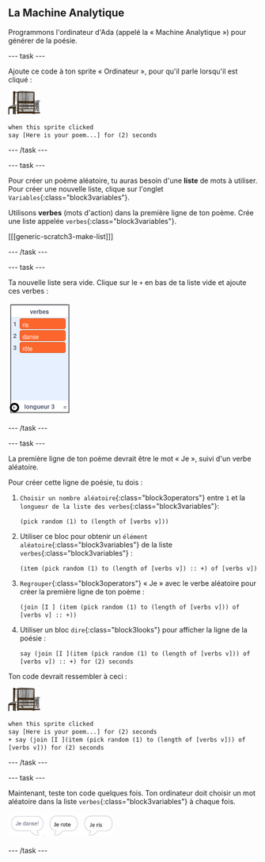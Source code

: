 ## La Machine Analytique

Programmons l'ordinateur d'Ada (appelé la « Machine Analytique ») pour générer de la poésie.

\--- task \---

Ajoute ce code à ton sprite « Ordinateur », pour qu'il parle lorsqu'il est cliqué :

![sprite de l'ordinateur](images/computer-sprite.png)

```blocks3
when this sprite clicked
say [Here is your poem...] for (2) seconds
```

\--- /task \---

\--- task \---

Pour créer un poème aléatoire, tu auras besoin d'une **liste** de mots à utiliser. Pour créer une nouvelle liste, clique sur l'onglet `Variables`{:class="block3variables"}.

Utilisons **verbes** (mots d'action) dans la première ligne de ton poème. Crée une liste appelée `verbes`{:class="block3variables"}.

[[[generic-scratch3-make-list]]]

\--- /task \---

\--- task \---

Ta nouvelle liste sera vide. Clique sur le `+` en bas de ta liste vide et ajoute ces verbes :

![liste avec le + en surbrillance](images/poetry-verbs-annotated.png)

\--- /task \---

\--- task \---

La première ligne de ton poème devrait être le mot « Je », suivi d'un verbe aléatoire.

Pour créer cette ligne de poésie, tu dois :

1. `Choisir un nombre aléatoire`{:class="block3operators"} entre `1` et la `longueur de la liste des verbes`{:class="block3variables"}:
    
    ```blocks3
    (pick random (1) to (length of [verbs v]))
    ```

2. Utiliser ce bloc pour obtenir un `élément aléatoire`{:class="block3variables"} de la liste `verbes`{:class="block3variables"} :
    
    ```blocks3
    (item (pick random (1) to (length of [verbs v]) :: +) of [verbs v])
    ```

3. `Regrouper`{:class="block3operators"} « Je » avec le verbe aléatoire pour créer la première ligne de ton poème :
    
    ```blocks3
    (join [I ] (item (pick random (1) to (length of [verbs v])) of [verbs v] :: +))
    ```

4. Utiliser un bloc `dire`{:class="block3looks"} pour afficher la ligne de la poésie :
    
    ```blocks3
    say (join [I ](item (pick random (1) to (length of [verbs v])) of [verbs v]) :: +) for (2) seconds
    ```

Ton code devrait ressembler à ceci :

![sprite de l'ordinateur](images/computer-sprite.png)

```blocks3
when this sprite clicked
say [Here is your poem...] for (2) seconds
+ say (join [I ](item (pick random (1) to (length of [verbs v])) of [verbs v])) for (2) seconds
```

\--- /task \---

\--- task \---

Maintenant, teste ton code quelques fois. Ton ordinateur doit choisir un mot aléatoire dans la liste `verbes`{:class="block3variables"} à chaque fois.

![3 bulles de parole disant différentes choses](images/poetry-random-test.png)

\--- /task \---
